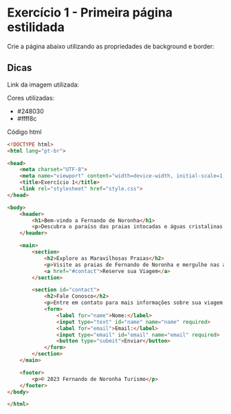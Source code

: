 # Exercício 1 - Primeira página estilidada
Crie a página abaixo utilizando as propriedades de background e border:

## Dicas
Link da imagem utilizada:
<img href="https://www.viagenspossiveis.com.br/wp-content/uploads/2013/02/C360_2012-11-19-17-59-02.jpg?_gl=1*1qj459a*_ga*MTMzNTYzODYxMy4xNzA2MDIxODE5*_ga_37GXT4VGQK*MTcyOTAwMjM5OC45NDQuMS4xNzI5MDA2MzI4LjAuMC4w*_fplc*VzJ0OUolMkZsMnZoaGN4QW5nb3RIWTk0cDlySSUyQnlESU4lMkZWZzJESmN4S0JKJTJGUDdaY3QxQ0U5Z2R1UDBjcnVta0dwMXZRdG16bnRsQm1oeTRlMXRlNVdUc0NmWWk2RGdmb1daMXduOHVIY2tVcSUyQkZKNjRpVmFVSmpnMElrclpwQSUzRCUzRA..">

Cores utilizadas:
- #248030
- #ffff8c

Código html
``` html
<!DOCTYPE html>
<html lang="pt-br">

<head>
    <meta charset="UTF-8">
    <meta name="viewport" content="width=device-width, initial-scale=1.0">
    <title>Exercício 1</title>
    <link rel="stylesheet" href="style.css">
</head>

<body>
    <header>
        <h1>Bem-vindo a Fernando de Noronha</h1>
        <p>Descubra o paraíso das praias intocadas e águas cristalinas.</p>
    </header>

    <main>
        <section>
            <h2>Explore as Maravilhosas Praias</h2>
            <p>Visite as praias de Fernando de Noronha e mergulhe nas águas azul-turquesa.</p>
            <a href="#contact">Reserve sua Viagem</a>
        </section>

        <section id="contact">
            <h2>Fale Conosco</h2>
            <p>Entre em contato para mais informações sobre sua viagem.</p>
            <form>
                <label for="name">Nome:</label>
                <input type="text" id="name" name="name" required>
                <label for="email">Email:</label>
                <input type="email" id="email" name="email" required>
                <button type="submit">Enviar</button>
            </form>
        </section>
    </main>

    <footer>
        <p>© 2023 Fernando de Noronha Turismo</p>
    </footer>
</body>

</html>
```